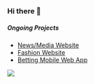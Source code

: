 ### Hi there 👋

<h5>Ongoing Projects</h5>
<ul>
  <li>
    <a href="https://f1secrets.vercel.app/" target="_blank">News/Media Website</a>
  </li>
    <li>
    <a href="https://milanatrends.vercel.app/" target="_blank">Fashion Website</a>
  </li>
  <li>
    <a href="https://pinaclebet.co.ke/" target="_blank">Betting Mobile Web App</a>
  </li>
</ul>

<img src="https://github-readme-stats.vercel.app/api?username=josephkipkemoi&theme=flag_india&show_icons=true">

<!--
**josephkipkemoi/josephkipkemoi** is a ✨ _special_ ✨ repository because its `README.md` (this file) appears on your GitHub profile.

Here are some ideas to get you started:

- 🔭 I’m currently working on ...
- 🌱 I’m currently learning ...
- 👯 I’m looking to collaborate on ...
- 🤔 I’m looking for help with ...
- 💬 Ask me about ...
- 📫 How to reach me: ...
- 😄 Pronouns: ...
- ⚡ Fun fact: ...
-->
